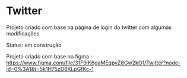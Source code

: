 # Twitter
Projeto criado com base na página de login do twitter com algumas modificações 

Status: em construção

Projeto criado com base no figma : https://www.figma.com/file/31F9lK6gaMEqpvZ6Gw2kO1/Twitter?node-id=0%3A1&t=5k1H75zD6KLpGfKc-1
